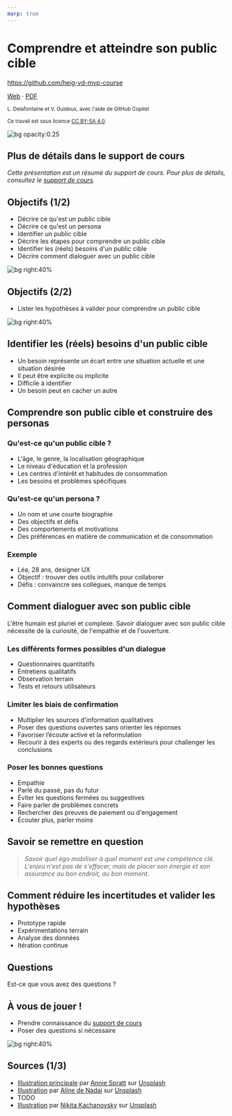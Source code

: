 ```yaml
---
marp: true
---
```


<!--
theme: gaia
size: 16:9
paginate: true
author: L. Delafontaine et V. Guidoux, avec l'aide de GitHub Copilot
title: HEIG-VD MVP Course - Comprendre et atteindre son public cible
description: Comprendre et atteindre son public cible pour le cours MVP à la HEIG-VD, Suisse
url: https://heig-vd-mvp-course.github.io/heig-vd-mvp-course/04-cours-comprendre-et-atteindre-son-public-cible/01-presentation/index.html
header: "**Comprendre et atteindre son public cible**"
footer: "**HEIG-VD** - MVP Course 2024-2025 - CC BY-SA 4.0"
style: |
    :root {
        --color-background: #fff;
        --color-foreground: #333;
        --color-highlight: #f96;
        --color-dimmed: #888;
        --color-headings: #7d8ca3;
    }
    blockquote {
        font-style: italic;
    }
    table {
        width: 100%;
    }
    h1, h2, h3, h4, h5, h6 {
        color: var(--color-headings);
    }
    h2, h3, h4, h5, h6 {
        font-size: 1.5rem;
    }
    h1 a:link, h2 a:link, h3 a:link, h4 a:link, h5 a:link, h6 a:link {
        text-decoration: none;
    }
    section:not(.lead) > p, blockquote {
        text-align: justify;
    }
    section:has(h1) {
        padding: 50px;
    }
    section:has(h1) > header {
        display: none;
    }
    section > header {
        font-size: 50%;
    }
    .two-columns {
        display: grid;
        grid-template-columns: 1fr 1fr;
        gap: 1rem;
    }
headingDivider: 6
-->

# Comprendre et atteindre son public cible

<!--
_class: lead
_paginate: false
-->

<https://github.com/heig-vd-mvp-course>

[Web][web] · [PDF][pdf]

<small>L. Delafontaine et V. Guidoux, avec l'aide de GitHub Copilot</small>

<small>Ce travail est sous licence [CC BY-SA 4.0][license].</small>

![bg opacity:0.25][illustration-principale]

## Plus de détails dans le support de cours

<!-- _class: lead -->

_Cette présentation est un résumé du support de cours. Pour plus de détails,
consultez le [support de cours][course-material]._

## Objectifs (1/2)

- Décrire ce qu'est un public cible
- Décrire ce qu'est un persona
- Identifier un public cible
- Décrire les étapes pour comprendre un public cible
- Identifier les (réels) besoins d'un public cible
- Décrire comment dialoguer avec un public cible

![bg right:40%][illustration-objectifs]

## Objectifs (2/2)

- Lister les hypothèses à valider pour comprendre un public cible

![bg right:40%][illustration-objectifs]

## Identifier les (réels) besoins d'un public cible

- Un besoin représente un écart entre une situation actuelle et une situation
  désirée
- Il peut être explicite ou implicite
- Difficile à identifier
- Un besoin peut en cacher un autre

<!-- https://images.unsplash.com/photo-1511376979163-f804dff7ad7b?fit=crop&h=720 -->

<!-- https://unsplash.com/photos/person-sitting-in-a-chair-in-front-of-a-man-rRWiVQzLm7k -->

<!-- https://unsplash.com/@charlesdeluvio -->

## Comprendre son public cible et construire des personas

<!-- _class: lead -->

### Qu'est-ce qu'un public cible ?

- L'âge, le genre, la localisation géographique
- Le niveau d'éducation et la profession
- Les centres d'intérêt et habitudes de consommation
- Les besoins et problèmes spécifiques

<!-- https://images.unsplash.com/photo-1510925751334-0fe90906839b?fit=crop&h=720 -->

<!-- https://unsplash.com/photos/two-child-playing-arrow-t3IYuQZRDNE -->

<!-- https://unsplash.com/@anniespratt -->

### Qu'est-ce qu'un persona ?

- Un nom et une courte biographie
- Des objectifs et défis
- Des comportements et motivations
- Des préférences en matière de communication et de consommation

### Exemple

- Léa, 28 ans, designer UX
- Objectif : trouver des outils intuitifs pour collaborer
- Défis : convaincre ses collègues, manque de temps

## Comment dialoguer avec son public cible

L'être humain est pluriel et complexe. Savoir dialoguer avec son public cible
nécessite de la curiosité, de l'empathie et de l'ouverture.

### Les différents formes possibles d'un dialogue

- Questionnaires quantitatifs
- Entretiens qualitatifs
- Observation terrain
- Tests et retours utilisateurs

### Limiter les biais de confirmation

- Multiplier les sources d'information qualitatives
- Poser des questions ouvertes sans orienter les réponses
- Favoriser l’écoute active et la reformulation
- Recourir à des experts ou des regards extérieurs pour challenger les
  conclusions

### Poser les bonnes questions

- Empathie
- Parlé du passé, pas du futur
- Éviter les questions fermées ou suggestives
- Faire parler de problèmes concrets
- Rechercher des preuves de paiement ou d'engagement
- Écouter plus, parler moins

## Savoir se remettre en question

> _Savoir quel égo mobiliser à quel moment est une compétence clé. L'enjeu n'est
> pas de s'effacer, mais de placer son énergie et son assurance au bon endroit,
> au bon moment._

## Comment réduire les incertitudes et valider les hypothèses

- Prototype rapide
- Expérimentations terrain
- Analyse des données
- Itération continue

## Questions

<!-- _class: lead -->

Est-ce que vous avez des questions ?

## À vous de jouer !

- Prendre connaissance du [support de cours][course-material]
- Poser des questions si nécessaire

![bg right:40%][illustration-a-vous-de-jouer]

## Sources (1/3)

- [Illustration principale][illustration-principale] par
  [Annie Spratt](https://unsplash.com/@anniespratt) sur
  [Unsplash](https://unsplash.com/photos/white-wall-tiles-in-close-up-photography-OZ2BNYfF_xM)
- [Illustration][illustration-objectifs] par
  [Aline de Nadai](https://unsplash.com/@alinedenadai) sur
  [Unsplash](https://unsplash.com/photos/j6brni7fpvs)
- TODO
- [Illustration][illustration-a-vous-de-jouer] par
  [Nikita Kachanovsky](https://unsplash.com/@nkachanovskyyy) sur
  [Unsplash](https://unsplash.com/photos/white-sony-ps4-dualshock-controller-over-persons-palm-FJFPuE1MAOM)

<!-- URLs -->

[web]:
	https://heig-vd-mvp-course.github.io/heig-vd-mvp-course/04-cours-comprendre-et-atteindre-son-public-cible/01-presentation/
[pdf]:
	https://heig-vd-mvp-course.github.io/heig-vd-mvp-course/04-cours-comprendre-et-atteindre-son-public-cible/01-presentation/04-cours-comprendre-et-atteindre-son-public-cible-presentation.pdf
[course-material]:
	https://github.com/heig-vd-mvp-course/heig-vd-mvp-course/blob/main/04-cours-comprendre-et-atteindre-son-public-cible/02-support-de-cours/README.md
[license]:
	https://github.com/heig-vd-mvp-course/heig-vd-mvp-course/blob/main/LICENSE.md

<!-- Illustrations -->

[illustration-principale]:
	https://images.unsplash.com/photo-1612538498488-226257115cc4?fit=crop&h=720
[illustration-objectifs]:
	https://images.unsplash.com/photo-1516389573391-5620a0263801?fit=crop&h=720
[illustration-a-vous-de-jouer]:
	https://images.unsplash.com/photo-1509198397868-475647b2a1e5?fit=crop&h=720
